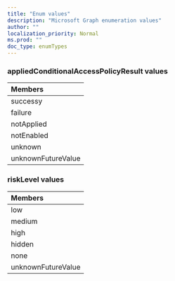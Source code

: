 ```yaml
---
title: "Enum values"
description: "Microsoft Graph enumeration values"
author: ""
localization_priority: Normal
ms.prod: ""
doc_type: enumTypes
---
```


### appliedConditionalAccessPolicyResult values 




|Members|
|:---|
|successy|
|failure|
|notApplied|
|notEnabled|
|unknown|
|unknownFutureValue|

### riskLevel values 



|Members|
|:---|
|low|
|medium|
|high|
|hidden|
|none|
|unknownFutureValue|

